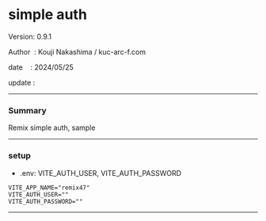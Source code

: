 # simple auth

 Version: 0.9.1

 Author  : Kouji Nakashima / kuc-arc-f.com

 date    : 2024/05/25 
 
 update  :

***
### Summary

Remix simple auth, sample

***
### setup
* .env: VITE_AUTH_USER, VITE_AUTH_PASSWORD

```
VITE_APP_NAME="remix47"
VITE_AUTH_USER=""
VITE_AUTH_PASSWORD=""
```
***
